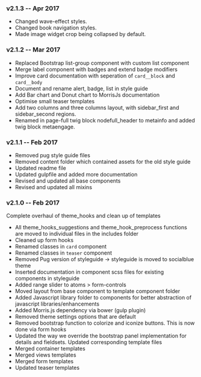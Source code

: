 ### v2.1.3 -- Apr 2017
* Changed wave-effect styles.
* Changed book navigation styles.
* Made image widget crop being collapsed by default.

### v2.1.2 -- Mar 2017
* Replaced Bootstrap list-group component with custom list component
* Merge label component with badges and extend badge modifiers
* Improve card documentation with seperation of `card__block` and `card__body`
* Document and rename alert, badge, list in style guide
* Add Bar chart and Donut chart to MorrisJs documentation
* Optimise small teaser templates
* Add two columns and three columns layout, with sidebar_first and sidebar_second regions.
* Renamed in page-full twig block nodefull_header to metainfo and added twig block metaengage.

### v2.1.1 -- Feb 2017
* Removed pug style guide files
* Removed content folder which contained assets for the old style guide
* Updated readme file
* Updated gulpfile and added more documentation
* Revised and updated all base components
* Revised and updated all mixins

### v2.1.0 -- Feb 2017

Complete overhaul of theme_hooks and clean up of templates

* All theme_hooks_suggestions and theme_hook_preprocess functions are moved to individual files in the includes folder
* Cleaned up form hooks
* Renamed classes in `card` component
* Renamed classes in `teaser` component
* Removed Pug version of styleguide -> styleguide is moved to socialblue theme
* Inserted documentation in component scss files for existing components in styleguide
* Added range slider to atoms > form-controls
* Moved layout from base component to template component folder
* Added Javascript library folder to components for better abstraction of javascript libraries/enhancements
* Added Morris.js dependency via bower (gulp plugin)
* Removed theme settings options that are default
* Removed bootstrap function to colorize and iconize buttons. This is now done via form hooks
* Updated the way we override the bootstrap panel implementation for details and fieldsets. Updated corresponding template files
* Merged container templates
* Merged views templates
* Merged form templates
* Updated teaser templates
